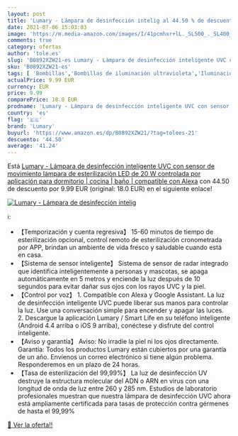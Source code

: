```yaml
---
layout: post
title: 'Lumary - Lámpara de desinfección intelig al 44.50 % de descuento'
date: 2021-07-06 15:03:03
image: 'https://m.media-amazon.com/images/I/41pcmhxr+lL._SL500_._SL400_.jpg'
comments: true
category: ofertas
author: 'tole.es'
slug: 'B0892XZW21-es Lumary - Lámpara de desinfección inteligente UVC con...'
sku: 'B0892XZW21-es'
tags: [ 'Bombillas','Bombillas de iluminación ultravioleta','Iluminación','alexa','lumary', ]
actualPrice: 9.99 EUR
currency: EUR
price: 9.99
comparePrice: 18.0 EUR
prodname: 'Lumary - Lámpara de desinfección inteligente UVC con sensor de movimiento lámpara de esterilización LED de 20 W controlada por aplicación para dormitorio | cocina | baño | compatible con Alexa'
country: 'es'
flag: '🇪🇸'
brand: 'Lumary'
buyurl: 'https://www.amazon.es/dp/B0892XZW21/?tag=tolees-21'
descuento: '44.50'
average: '41.24'
---
```


Está [Lumary - Lámpara de desinfección inteligente UVC con sensor de movimiento lámpara de esterilización LED de 20 W controlada por aplicación para dormitorio | cocina | baño | compatible con Alexa](https://www.amazon.es/dp/B0892XZW21/?tag=tolees-21) con 44.50 de descuento por 9.99 EUR (original: 18.0 EUR) en el siguiente enlace!

[![Lumary - Lámpara de desinfección intelig](https://m.media-amazon.com/images/I/41pcmhxr+lL._SL500_._SL400_.jpg)](https://www.amazon.es/dp/B0892XZW21/?tag=tolees-21)

ℹ️:

- 【Temporización y cuenta regresiva】 15-60 minutos de tiempo de esterilización opcional, control remoto de esterilización cronometrada por APP, brindan un ambiente de vida fresco y saludable cuando está en casa.
- 【Sistema de sensor inteligente】 Sistema de sensor de radar integrado que identifica inteligentemente a personas y mascotas, se apaga automáticamente en 5 metros y enciende la luz después de 10 segundos para evitar dañar sus ojos con los rayos UVC y la piel.
- 【Control por voz】 1. Compatible con Alexa y Google Assistant. La luz de desinfección inteligente UVC puede liberar sus manos para controlar la luz. Use una conversación simple para encender y apagar las luces. 2. Descargue la aplicación Lumary / Smart Life en su teléfono inteligente (Android 4.4 arriba o iOS 9 arriba), conéctese y disfrute del control inteligente.
- 【Aviso y garantía】 Aviso: No irradie la piel ni los ojos directamente. Garantía: Todos los productos Lumary están cubiertos por una garantía de un año. Envíenos un correo electrónico si tiene algún problema. Responderemos en un plazo de 24 horas.
- 【Tasa de esterilización del 99,99%】 La luz de desinfección UV destruye la estructura molecular del ADN o ARN en virus con una longitud de onda de luz entre 260 y 285 nm. Estudios de laboratorio profesionales muestran que nuestra lámpara de desinfección UVC ahora está ampliamente certificada para tasas de protección contra gérmenes de hasta el 99,99%

[🛒 Ver la oferta!!](https://www.amazon.es/dp/B0892XZW21/?tag=tolees-21)
